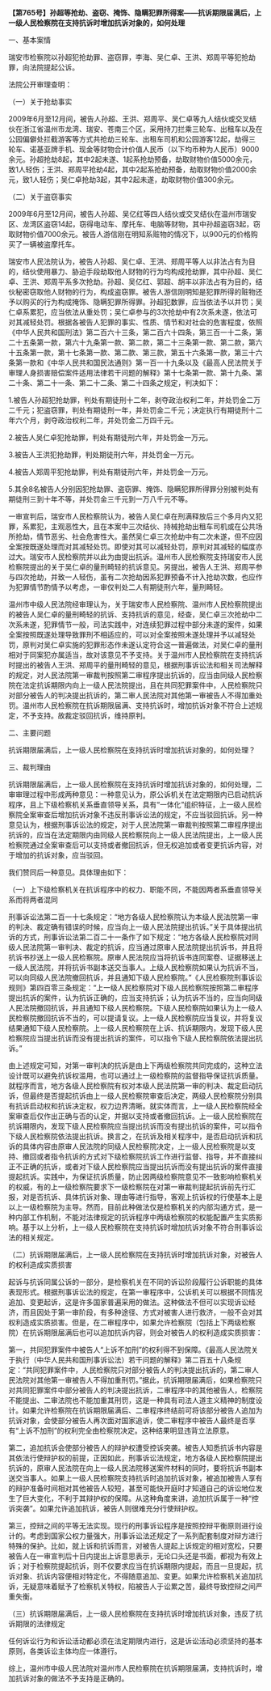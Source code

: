 **【第765号】孙超等抢劫、盗窃、掩饰、隐瞒犯罪所得案——抗诉期限届满后，上一级人民检察院在支持抗诉时增加抗诉对象的，如何处理**

一、基本案情

瑞安市检察院以孙超犯抢劫罪、盗窃罪，李海、吴仁卓、王洪、郑周平等犯抢劫罪，向法院提起公诉。

法院公开审理查明：

（一）关于抢劫事实

2009年6月至12月间，被告人孙超、王洪、郑周平、吴仁卓等九人结伙或交叉结伙在浙江省温州市龙湾、瑞安、苍南三个区，采用持刀拦乘三轮车、出租车以及在公园偏僻处拦截游客等方式共抢劫三轮车、出租车司机和公园游客12起，劫得三轮车、诺基亚牌手机、现金等财物合计价值人民币（以下均币种为人民币）9000余元。孙超抢劫8起，其中2起未遂、1起系抢劫预备，劫取财物价值5000余元，致1人轻伤；王洪、郑周平抢劫4起，其中2起系抢劫预备，劫取财物价值2000余元，致1人轻伤；吴仁卓抢劫3起，其中2起未遂，劫取财物价值300余元。

（二）关于盗窃事实

2009年6月至12月间，被告人孙超、吴亿红等四人结伙或交叉结伙在温州市瑞安区、龙湾区盗窃14起，窃得电动车、摩托车、电脑等财物，其中孙超盗窃3起，窃取财物价值7000余元。被告人游信刚在明知系赃物的情况下，以900元的价格购买了一辆被盗摩托车。

瑞安市人民法院认为，被告人孙超、吴仁卓、王洪、郑周平等人以非法占有为目的，结伙使用暴力、胁迫手段劫取他人财物的行为均构成抢劫罪，其中孙超、吴仁卓、王洪、郑周平系多次抢劫。孙超、吴亿红、郭超、胡丰以非法占有为目的，结伙秘密窃取他人财物的行为，构成盗窃罪。被告人游信刚明知是犯罪所得的赃物还予以购买的行为构成掩饰、隐瞒犯罪所得罪。孙超犯数罪，应当依法予以并罚；吴仁卓系累犯，应当依法从重处罚；吴仁卓参与的3次抢劫中有2次系未遂，依法可对其减轻处罚。根据各被告人犯罪的事实、性质、情节和对社会的危害程度，依照《中华人民共和国刑法》第二百六十三条，第二百六十四条，第三百一十二条，第二十五条第一款，第六十九条第一款、第二款，第二十三条第一款、第二款，第六十五条第一款，第十七条第一款、第二款、第三款，第五十六条第一款，第三十六条第一款和《中华人民共和国民法通则》第一百一十九条以及《最高人民法院关于审理人身损害赔偿案件适用法律若干问题的解释》第十七条第一款、第十九条、第二十条、第二十一条、第二十二条、第二十四条之规定，判决如下：

1.被告人孙超犯抢劫罪，判处有期徒刑十二年，剥夺政治权利二年，并处罚金二万二千元；犯盗窃罪，判处有期徒刑一年，并处罚金二千元；决定执行有期徒刑十二年六个月，剥夺政治权利二年，并处罚金二万四千元。

2.被告人吴仁卓犯抢劫罪，判处有期徒刑六年，并处罚金一万元。

3.被告人王洪犯抢劫罪，判处期徒刑六年，并处罚金一万元。

4.被告人郑周平犯抢劫罪，判处有期徒刑六年，并处罚金一万元。

5.其余8名被告人分别因犯抢劫罪、盗窃罪、掩饰、隐瞒犯罪所得罪分别被判处有期徒刑三到十年不等，并处罚金三千元到一万八千元不等。

一审宣判后，瑞安市人民检察院认为，被告人吴仁卓在刑满释放后三个多月内又犯罪，系累犯，主观恶性大，且在本案中三次结伙、持械抢劫出租车司机或在公共场所抢劫，情节恶劣、社会危害性大。虽然吴仁卓三次抢劫中有二次未遂，但不应因全案按既遂处理而对其减轻处罚。即使对其可以减轻处罚，原判对其减轻的幅度亦过大。瑞安市人民检察院并以此为由提出抗诉。温州市人民检察院支持瑞安市人民检察院提出的关于吴仁卓的量刑畸轻的抗诉意见。另提出，被告人王洪、郑周平参与四次抢劫，并致一人轻伤，虽有二次抢劫因系犯罪预备不计入抢劫次数，也应作为犯罪情节酌情予以考虑，一审仅判处二人有期徒刑六年，量刑畸轻。

温州市中级人民法院经审理认为，关于瑞安市人民检察院、温州市人民检察院提出的被告人吴仁卓的量刑畸轻的抗诉、支持抗诉的意见，经查，吴仁卓三次抢劫中二次系未遂，犯罪情节一般，司法实践中，对连续犯罪过程中部分未遂的案件，如果全案按照既遂处理导致罪刑不相适应的，可以对全案按照未遂处理并予以减轻处罚，原判对吴仁卓实施的犯罪形态作未遂认定符合这一普遍做法，对吴仁卓的量刑相对于同案犯亦属适当，故对该意见不予支持。关于温州市人民检察院在支持抗诉时提出的被告人王洪、郑周平的量刑畸轻的意见，根据刑事诉讼法和相关司法解释的规定，对人民法院第一审裁判按照第二审程序提出抗诉的，应当由同级人民检察院在法定抗诉期限内向上一级人民法院提出，且在共同犯罪案件中，人民检察院只对部分被告人的判决提出抗诉的，第二审人民法院对其他第一审被告人不得加重处罚。温州市人民检察院在抗诉期限届满、支持抗诉时，增加抗诉对象不符合上述规定，不予支持。故裁定驳回抗诉，维持原判。

二、主要问题

抗诉期限届满后，上一级人民检察院在支持抗诉时增加抗诉对象的，如何处理？

三、裁判理由

抗诉期限届满后，上一级人民检察院在支持抗诉时增加抗诉对象的，如何处理，二审审理过程中形成两种意见：一种意见认为，原公诉机关在法定期限内已启动抗诉程序，且上下级检察机关系垂直领导关系，具有“一体化”组织特征，上一级人民检察院全案审查后增加抗诉对象不违反刑事诉讼法的规定，不应当驳回抗诉。另一种意见认为，根据刑事诉讼法的规定，对于人民法院第一审裁判按照第二审程序提出抗诉的，应当在法定期限内由同级人民检察院向上一级人民法院提出，上一级人民检察院通过全案审查后可以支持或者撤回抗诉，但无权追加或者变更抗诉内容，对于增加的抗诉对象，应当驳回。

我们赞同后一种意见。具体理由如下：

（一）上下级检察机关在抗诉程序中的权力、职能不同，不能因两者系垂直领导关系而将两者混同

刑事诉讼法第二百一十七条规定：“地方各级人民检察院认为本级人民法院第一审的判决、裁定确有错误的时候，应当向上一级人民法院提出抗诉。”关于具体提出抗诉的方式，刑事诉讼法第二百二十一条作了如下规定：“地方各级人民检察院对同级人民法院第一审判决、裁定的抗诉，应当通过原审人民法院提出抗诉书，并且将抗诉书抄送上一级人民检察院。原审人民法院应当将抗诉书连同案卷、证据移送上一级人民法院，并将抗诉书副本送交当事人。上级人民检察院如果认为抗诉不当，可以向同级人民法院撤回抗诉，并且通知下级人民检察院。”《人民检察院刑事诉讼规则》第四百零三条规定：“上一级人民检察院对下级人民检察院按照第二审程序提出抗诉的案件，认为抗诉正确的，应当支持抗诉；认为抗诉不当的，应当向同级人民法院撤回抗诉，并且通知下级人民检察院。下级人民检察院如果认为上一级人民检察院撤回抗诉不当的，可以提请复议。上一级人民检察院应当复议，并将复议结果通知下级人民检察院。上一级人民检察院在上诉、抗诉期限内，发现下级人民检察院应当提出抗诉而没有提出抗诉的案件，可以指令下级人民检察院依法提出抗诉。”

由上述规定可知，对第一审判决的抗诉是由上下两级检察院共同完成的，这种立法设计既可以避免抗诉权滥用，也可以通过上一级检察院的监督指导保证抗诉质量。就程序而言，地方各级人民检察院有权对本级人民法院第一审的判决、裁定启动抗诉，但最终是否提起抗诉由上一级人民检察院审查后决定，两级人民检察院分别具有抗诉启动权和抗诉决定权，权力边界清晰。就实体而言，上一级人民检察院经全案审查后仅作出正确与否的认定，并据以支持或者撤回抗诉。上一级人民检察院在抗诉期限内，发现下级人民检察院应当提出抗诉而没有提出抗诉的案件，可以指令下级人民检察院依法提出抗诉。换言之，在抗诉及相关程序中，是否启动抗诉和抗诉的具体内容由原审人民法院的同级人民检察院决定，上一级人民检察院是以支持、撤回或者指令抗诉的方式对下级检察院抗诉工作进行监督、指导，并不直接纠正不正确的抗诉，或者对下级人民检察院应当提出抗诉而没有提出抗诉的案件直接提起抗诉。实践中，为保证抗诉质量，防止因两级检察院意见不一致影响检察机关的权威，有的上一级检察院要求下一级检察院在对第一审裁判提起抗诉前先行汇报，对是否抗诉、具体抗诉对象、理由等进行指导，客观上抗诉权的行使基本上是以上一级检察院为主导。然而，目前此种做法仅是检察机关的内部沟通方式，是一种内部工作机制，不能对法律规定的抗诉程序中两级检察院的权能配置产生实质影响。基于以上分析，上一级人民检察院在支持抗诉时增加抗诉对象不符合刑事诉讼法的相关规定。

（二）抗诉期限届满后，上一级人民检察院在支持抗诉时增加抗诉对象，对被告人的权利造成实质损害

起诉与抗诉同属公诉的一部分，是检察机关在不同的诉讼阶段履行公诉职能的具体表现形式。根据刑事诉讼法的规定，在第一审程序中，公诉机关可以根据不同情况追加、变更起诉，这是许多国家普遍采用的做法。这种做法不但可以实现诉讼经济，而且因处于第一审阶段，有多种途径、方式对被害人进行救济，一般不会对其权利造成实质损害。但是，在二审程序中，如果允许检察院（包括上下两级检察院）在抗诉期限届满后也可以追加抗诉内容，则会对被告人的权利造成实质损害：

第一，共同犯罪案件中被告人“上诉不加刑”的权利得不到保障。《最高人民法院关于执行（中华人民共和国刑事诉讼法）若干问题的解释》第二百五十八条规定：“共同犯罪案件中，人民检察院只对部分被告人的判决提出抗诉的，第二审人民法院对其他第一审被告人不得加重刑罚。”据此，抗诉期限届满后，如果检察院只对共同犯罪案件中部分被告人的判决提出抗诉，二审程序中的其他被告人，检察院不能提出、二审法院也不能加重其刑罚，这是一种具有司法人道主义精神的制度设计。如果允许检察院在抗诉期限届满后、二审程序终结前可将该部分被告人追加为抗诉对象，会使部分被告人再次面对国家追诉，使二审程序中被告人最终是否享有“上诉不加刑”的权利完全由检察院决定。这种结果明显违背立法原意。

第二，追加抗诉会使部分被告人的辩护权遭受控诉突袭。被告人知悉抗诉书内容是其依法行使辩护权的前提，正因如此，刑事诉讼法规定，地方各级人民检察院提出抗诉的，原审人民法院在向上一级人民法院移送案件材料的同时，要将抗诉书副本送交当事人。如果上一级人民检察院支持抗诉时追加抗诉对象，被追加被告人享有的辩护准备时间相对其他被告人较短，甚至可能快开庭时才知道自己的诉讼地位发生了巨大变化，不利于其辩护权的保障。从这种角度来讲，追加抗诉属于一种“控诉突袭”。如果允许追加抗诉，被告人则很难充分行使辩护权。

第三，控辩之间的平等无法实现。现行的刑事诉讼程序是按照控辩平衡原则进行设计的。考虑到国家公权力量强大，刑事诉讼法还规定了一系列配套制度对辩方进行特殊的保护。比如，就上诉和抗诉而言，对被告人提起上诉规定的相对宽松，只要被告人在一审宣判后十日内提出上诉意思表示，无论口头还是书面，都视为有效上诉；对于检察院提起抗诉，则不仅要求应当在抗诉期限内提起，而且一旦提起，抗诉对象、抗诉内容便相对特定化，不得随意追加、变更。如果允许检察机关追加抗诉，无疑意味着赋予了检察机关特权，陷被告人于讼累之苦，最终导致控辩之间严重失衡。

（三）抗诉期限届满后，上一级人民检察院在支持抗诉时增加抗诉对象，违反了抗诉期限的法律规定

任何诉讼行为和诉讼活动都必须在法定期限内进行，这是诉讼活动必须坚持的基本原则，各类诉讼主体均应一体遵行。

综上，温州市中级人民法院对温州市人民检察院在抗诉期限届满，支持抗诉时，增加抗诉对象的做法不予支持是正确的。